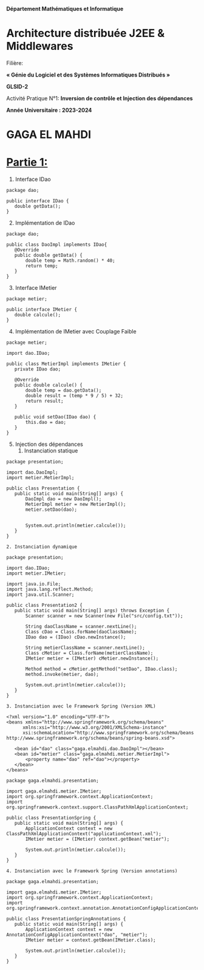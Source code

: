 **Département Mathématiques et Informatique**


# Architecture distribuée J2EE & Middlewares

Filière:

**« Génie du Logiciel et des Systèmes Informatiques Distribués »**

**GLSID-2**

Activité Pratique N°1: **Inversion de contrôle et Injection des dépendances**

**Année Universitaire : 2023-2024**

# GAGA EL MAHDI


# <span style="text-decoration:underline;">Partie 1:</span>



1. Interface IDao

```
package dao;

public interface IDao {
   double getData();
}

```



2. Implémentation de IDao

```
package dao;

public class DaoImpl implements IDao{
   @Override
   public double getData() {
       double temp = Math.random() * 40;
       return temp;
   }
}

```



3. Interface IMetier

```
package metier;

public interface IMetier {
   double calcule();
}

```



4. Implémentation de IMetier avec Couplage Faible

```
package metier;

import dao.IDao;

public class MetierImpl implements IMetier {
   private IDao dao;

   @Override
   public double calcule() {
       double temp = dao.getData();
       double result = (temp * 9 / 5) + 32;
       return result;
   }

   public void setDao(IDao dao) {
       this.dao = dao;
   }
}

```



5. Injection des dépendances
    1. Instanciation statique

```
package presentation;

import dao.DaoImpl;
import metier.MetierImpl;

public class Presentation {
   public static void main(String[] args) {
       DaoImpl dao = new DaoImpl();
       MetierImpl metier = new MetierImpl();
       metier.setDao(dao);


       System.out.println(metier.calcule());
   }
}

```


    2. Instanciation dynamique

```
package presentation;

import dao.IDao;
import metier.IMetier;

import java.io.File;
import java.lang.reflect.Method;
import java.util.Scanner;

public class Presentation2 {
   public static void main(String[] args) throws Exception {
       Scanner scanner = new Scanner(new File("src/config.txt"));

       String daoClassName = scanner.nextLine();
       Class cDao = Class.forName(daoClassName);
       IDao dao = (IDao) cDao.newInstance();

       String metierClassName = scanner.nextLine();
       Class cMetier = Class.forName(metierClassName);
       IMetier metier = (IMetier) cMetier.newInstance();

       Method method = cMetier.getMethod("setDao", IDao.class);
       method.invoke(metier, dao);

       System.out.println(metier.calcule());
   }
}

```


    3. Instanciation avec le Framework Spring (Version XML)

```
<?xml version="1.0" encoding="UTF-8"?>
<beans xmlns="http://www.springframework.org/schema/beans"
      xmlns:xsi="http://www.w3.org/2001/XMLSchema-instance"
      xsi:schemaLocation="http://www.springframework.org/schema/beans http://www.springframework.org/schema/beans/spring-beans.xsd">

   <bean id="dao" class="gaga.elmahdi.dao.DaoImpl"></bean>
   <bean id="metier" class="gaga.elmahdi.metier.MetierImpl">
       <property name="dao" ref="dao"></property>
   </bean>
</beans>

package gaga.elmahdi.presentation;

import gaga.elmahdi.metier.IMetier;
import org.springframework.context.ApplicationContext;
import org.springframework.context.support.ClassPathXmlApplicationContext;

public class PresentationSpring {
   public static void main(String[] args) {
       ApplicationContext context = new ClassPathXmlApplicationContext("applicationContext.xml");
       IMetier metier = (IMetier) context.getBean("metier");

       System.out.println(metier.calcule());
   }
}

```


    4. Instanciation avec le Framework Spring (Version annotations)

```
package gaga.elmahdi.presentation;

import gaga.elmahdi.metier.IMetier;
import org.springframework.context.ApplicationContext;
import org.springframework.context.annotation.AnnotationConfigApplicationContext;

public class PresentationSpringAnnotations {
   public static void main(String[] args) {
       ApplicationContext context = new AnnotationConfigApplicationContext("dao", "metier");
       IMetier metier = context.getBean(IMetier.class);

       System.out.println(metier.calcule());
   }
}
```
